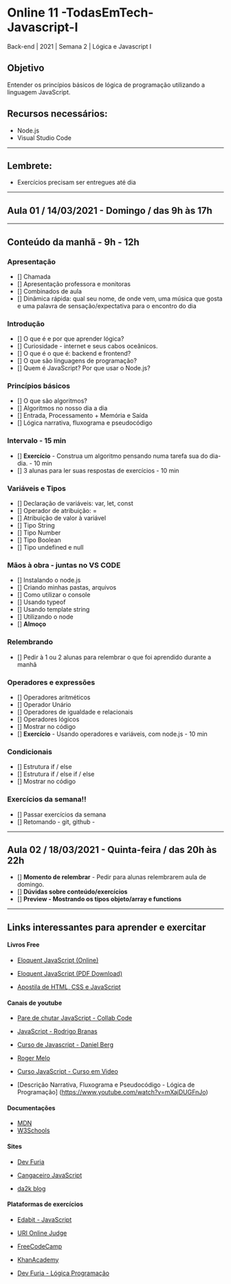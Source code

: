 # Online 11 -TodasEmTech- Javascript-I

 Back-end | 2021 | Semana 2 | Lógica e Javascript I

## Objetivo
Entender os princípios básicos de lógica de programação utilizando a linguagem JavaScript.

## Recursos necessários:
- Node.js
- Visual Studio Code
---

## Lembrete:
- Exercícios precisam ser entregues até dia

---
## Aula 01 / 14/03/2021 - Domingo / das 9h às 17h
---
## Conteúdo da manhã - 9h - 12h

### Apresentação
- [] Chamada
- [] Apresentação professora e monitoras
- [] Combinados de aula
- [] Dinâmica rápida: qual seu nome, de onde vem, uma música que gosta e uma palavra de sensação/expectativa para o encontro do dia 

### Introdução  
- [] O que é e por que aprender lógica?
- [] Curiosidade - internet e seus cabos oceânicos.
- [] O que é o que é: backend e frontend?
- [] O que são línguagens de programação?   
- [] Quem é JavaScript? Por que usar o Node.js? 

### Princípios básicos
- [] O que são algoritmos?
- [] Algoritmos no nosso dia a dia
- [] Entrada, Processamento + Memória e Saída
- [] Lógica narrativa, fluxograma e pseudocódigo  
### Intervalo - 15 min
- [] **Exercício** - Construa um algoritmo pensando numa tarefa sua do dia-dia. - 10 min
- [] 3 alunas para ler suas respostas de exercícios - 10 min

### Variáveis e Tipos
- [] Declaração de variáveis: var, let, const
- [] Operador de atribuição:  =
- [] Atribuição de valor à variável
- [] Tipo String
- [] Tipo Number
- [] Tipo Boolean
- [] Tipo undefined e null

### Mãos à obra - juntas no VS CODE
- [] Instalando o node.js
- [] Criando minhas pastas, arquivos
- [] Como utilizar o console
- [] Usando typeof
- [] Usando template string
- [] Utilizando o node
- [] **Almoço**

### Relembrando
- [] Pedir à 1 ou 2 alunas para relembrar o que foi aprendido durante a manhã

### Operadores e expressões
- [] Operadores aritméticos 
- [] Operador Unário
- [] Operadores de igualdade e relacionais
- [] Operadores lógicos 
- [] Mostrar no código 
- [] **Exercício** - Usando operadores e variáveis, com node.js  - 10 min 

### Condicionais 
- [] Estrutura if / else
- [] Estrutura if / else if / else
- [] Mostrar no código 

### Exercícios da semana!!
- [] Passar exercícios da semana
- [] Retomando - git, github -
---

## Aula 02 / 18/03/2021 - Quinta-feira / das 20h às 22h

- [] **Momento de relembrar** - Pedir para alunas relembrarem aula de domingo. 
- [] **Dúvidas sobre conteúdo/exercícios**
- [] **Preview - Mostrando os tipos objeto/array e functions**

---


## Links interessantes para aprender e exercitar

#### Livros Free

- [Eloquent JavaScript (Online) ](https://braziljs.github.io/eloquente-javascript/)

- [Eloquent JavaScript (PDF Download)](https://github.com/braziljs/eloquente-javascript/blob/master/pdf/livro.pdf)

- [Apostila de HTML, CSS e JavaScript](https://www.caelum.com.br/apostila/apostila-html-css-javascript.pdf)


#### Canais de youtube

- [Pare de chutar JavaScript - Collab Code](https://www.youtube.com/watch?v=RrwkYVHxotk&-list=PLirko8T4cEmyQagmRU6f9HCMTpL6Qk2I8)

- [JavaScript -  Rodrigo Branas](https://www.youtube.com/watch?v=093dIOCNeIc&list=PLQCmSnNFVYnT1-oeDOSBnt164802rkegc)

- [Curso de Javascript - Daniel Berg](https://www.youtube.com/watch?v=pL9nX6Ac2Lc&list=PLbV6TI03ZWYVP6EByYoUxZJeZaqitHi9r)

- [Roger Melo](https://www.youtube.com/channel/UCmjDevp9Y8r-qi-xueD3Izg)

- [Curso JavaScript - Curso em Video](https://www.cursoemvideo.com/course/javascript/)

- [Descrição Narrativa, Fluxograma e Pseudocódigo - Lógica de Programação] (https://www.youtube.com/watch?v=mXajDUGFnJo)

#### Documentações

- [MDN](https://developer.mozilla.org/pt-BR/docs/Web/JavaScript)
- [W3Schools](https://www.w3schools.com/js/default.asp)

#### Sites 

- [Dev Furia ](http://devfuria.com.br/javascript/)

- [Cangaceiro JavaScript](http://cangaceirojavascript.com.br/)

- [da2k blog](https://blog.da2k.com.br/categories/javascript/)

#### Plataformas de exercícios

- [Edabit - JavaScript](https://edabit.com/challenges/javascript)

- [URI Online Judge](https://www.urionlinejudge.com.br/judge/pt/login?redirect=%2Fpt)

- [FreeCodeCamp](https://www.freecodecamp.org/ )

- [KhanAcademy](https://www.khanacademy.org/computing/computer-programming)

- [Dev Furia - Lógica Programação](http://devfuria.com.br/logica-de-programacao/)

